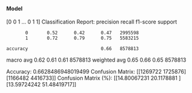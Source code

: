 #### Model
[0 0 1 ... 0 1 1]
Classification Report:
              precision    recall  f1-score   support

           0       0.52      0.42      0.47   2995598
           1       0.72      0.79      0.75   5583215

    accuracy                           0.66   8578813
   macro avg       0.62      0.61      0.61   8578813
weighted avg       0.65      0.66      0.65   8578813

Accuracy: 0.6628486948019499
Confusion Matrix:
[[1269722 1725876]
 [1166482 4416733]]
Confusion Matrix (%):
[[14.80067231 20.1178881 ]
 [13.59724242 51.48419717]]
